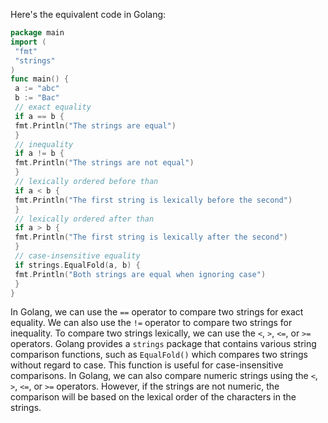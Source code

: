 Here's the equivalent code in Golang:
```go
package main
import (
 "fmt"
 "strings"
)
func main() {
 a := "abc"
 b := "Bac"
 // exact equality
 if a == b {
 fmt.Println("The strings are equal")
 }
 // inequality
 if a != b {
 fmt.Println("The strings are not equal")
 }
 // lexically ordered before than
 if a < b {
 fmt.Println("The first string is lexically before the second")
 }
 // lexically ordered after than
 if a > b {
 fmt.Println("The first string is lexically after the second")
 }
 // case-insensitive equality
 if strings.EqualFold(a, b) {
 fmt.Println("Both strings are equal when ignoring case")
 }
}
``` 
In Golang, we can use the `==` operator to compare two strings for exact equality. We can also use the `!=` operator to compare two strings for inequality. 
To compare two strings lexically, we can use the `<`, `>`, `<=`, or `>=` operators. 
Golang provides a `strings` package that contains various string comparison functions, such as `EqualFold()` which compares two strings without regard to case. This function is useful for case-insensitive comparisons. 
In Golang, we can also compare numeric strings using the `<`, `>`, `<=`, or `>=` operators. However, if the strings are not numeric, the comparison will be based on the lexical order of the characters in the strings.


